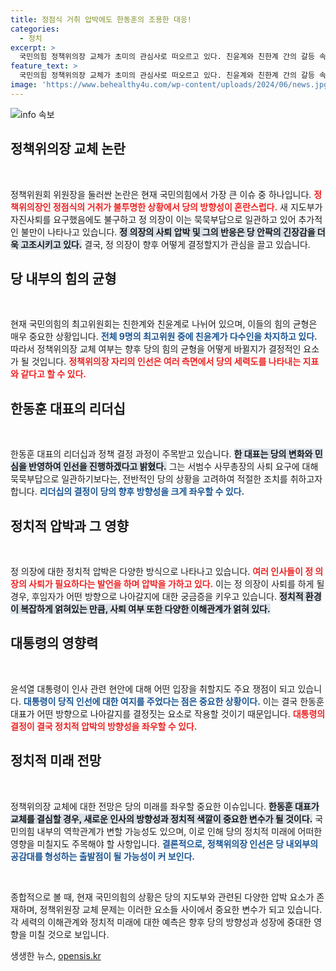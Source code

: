 ```yaml
---
title: 정점식 거취 압박에도 한동훈의 조용한 대응!
categories:
  - 정치
excerpt: >
  국민의힘 정책위의장 교체가 초미의 관심사로 떠오르고 있다. 친윤계와 친한계 간의 갈등 속에서 정점식 의장이 사퇴 요구에 침묵하며 불만을 드러냈고, 새로운 인선이 주말에 마무리될 것이라는 관측이 제기됐다. 이 변화를 통해 당의 향후 방향이 결정될 전망이다.
feature_text: >
  국민의힘 정책위의장 교체가 초미의 관심사로 떠오르고 있다. 친윤계와 친한계 간의 갈등 속에서 정점식 의장이 사퇴 요구에 침묵하며 불만을 드러냈고, 새로운 인선이 주말에 마무리될 것이라는 관측이 제기됐다. 이 변화를 통해 당의 향후 방향이 결정될 전망이다.
image: 'https://www.behealthy4u.com/wp-content/uploads/2024/06/news.jpg'
---
```


<p><img src="https://www.behealthy4u.com/wp-content/uploads/2024/06/news.jpg" alt="info 속보" /></p>

<h2 data-ke-size="size26">정책위의장 교체 논란</h2>

<p data-ke-size="size16">&nbsp;</p>

<p>정책위원회 위원장을 둘러싼 논란은 현재 국민의힘에서 가장 큰 이슈 중 하나입니다. <b><span style="color: #ee2323;">정책위의장인 정점식의 거취가 불투명한 상황에서 당의 방향성이 혼란스럽다.</span></b> 새 지도부가 자진사퇴를 요구했음에도 불구하고 정 의장이 이는 묵묵부답으로 일관하고 있어 추가적인 불만이 나타나고 있습니다. <b><span style="background-color: #21538527;">정 의장의 사퇴 압박 및 그의 반응은 당 안팍의 긴장감을 더욱 고조시키고 있다.</span></b> 결국, 정 의장이 향후 어떻게 결정할지가 관심을 끌고 있습니다.</p>

<h2 data-ke-size="size26">당 내부의 힘의 균형</h2>

<p data-ke-size="size16">&nbsp;</p>

<p>현재 국민의힘의 최고위원회는 친한계와 친윤계로 나뉘어 있으며, 이들의 힘의 균형은 매우 중요한 상황입니다. <b><span style="color: #1a5490;">전체 9명의 최고위원 중에 친윤계가 다수인을 차지하고 있다.</span></b> 따라서 정책위의장 교체 여부는 향후 당의 힘의 균형을 어떻게 바뀔지가 결정적인 요소가 될 것입니다. <b><span style="color: #ee2323;">정책위의장 자리의 인선은 여러 측면에서 당의 세력도를 나타내는 지표와 같다고 할 수 있다.</span></b></p>

<h2 data-ke-size="size26">한동훈 대표의 리더십</h2>

<p data-ke-size="size16">&nbsp;</p>

<p>한동훈 대표의 리더십과 정책 결정 과정이 주목받고 있습니다. <b><span style="background-color: #21538527;">한 대표는 당의 변화와 민심을 반영하여 인선을 진행하겠다고 밝혔다.</span></b> 그는 서범수 사무총장의 사퇴 요구에 대해 묵묵부답으로 일관하기보다는, 전반적인 당의 상황을 고려하여 적절한 조치를 취하고자 합니다. <b><span style="color: #1a5490;">리더십의 결정이 당의 향후 방향성을 크게 좌우할 수 있다.</span></b> </p>

<h2 data-ke-size="size26">정치적 압박과 그 영향</h2>

<p data-ke-size="size16">&nbsp;</p>

<p>정 의장에 대한 정치적 압박은 다양한 방식으로 나타나고 있습니다. <b><span style="color: #ee2323;">여러 인사들이 정 의장의 사퇴가 필요하다는 발언을 하며 압박을 가하고 있다.</span></b> 이는 정 의장이 사퇴를 하게 될 경우, 후임자가 어떤 방향으로 나아갈지에 대한 궁금증을 키우고 있습니다. <b><span style="background-color: #21538527;">정치적 환경이 복잡하게 얽혀있는 만큼, 사퇴 여부 또한 다양한 이해관계가 얽혀 있다.</span></b></p>

<h2 data-ke-size="size26">대통령의 영향력</h2>

<p data-ke-size="size16">&nbsp;</p>

<p>윤석열 대통령이 인사 관련 현안에 대해 어떤 입장을 취할지도 주요 쟁점이 되고 있습니다. <b><span style="color: #1a5490;">대통령이 당직 인선에 대한 여지를 주었다는 점은 중요한 상황이다.</span></b> 이는 결국 한동훈 대표가 어떤 방향으로 나아갈지를 결정짓는 요소로 작용할 것이기 때문입니다. <b><span style="color: #ee2323;">대통령의 결정이 결국 정치적 압박의 방향성을 좌우할 수 있다.</span></b></p>

<h2 data-ke-size="size26">정치적 미래 전망</h2>

<p data-ke-size="size16">&nbsp;</p>

<p>정책위의장 교체에 대한 전망은 당의 미래를 좌우할 중요한 이슈입니다. <b><span style="background-color: #21538527;">한동훈 대표가 교체를 결심할 경우, 새로운 인사의 방향성과 정치적 색깔이 중요한 변수가 될 것이다.</span></b> 국민의힘 내부의 역학관계가 변할 가능성도 있으며, 이로 인해 당의 정치적 미래에 어떠한 영향을 미칠지도 주목해야 할 사항입니다. <b><span style="color: #1a5490;">결론적으로, 정책위의장 인선은 당 내외부의 공감대를 형성하는 출발점이 될 가능성이 커 보인다.</span></b> </p>

<p data-ke-size="size16">&nbsp;</p>

<p>종합적으로 볼 때, 현재 국민의힘의 상황은 당의 지도부와 관련된 다양한 압박 요소가 존재하며, 정책위원장 교체 문제는 이러한 요소들 사이에서 중요한 변수가 되고 있습니다. 각 세력의 이해관계와 정치적 미래에 대한 예측은 향후 당의 방향성과 성장에 중대한 영향을 미칠 것으로 보입니다.</p>
생생한 뉴스, <a href="https://opensis.kr" rel="dofollow">opensis.kr</a>


